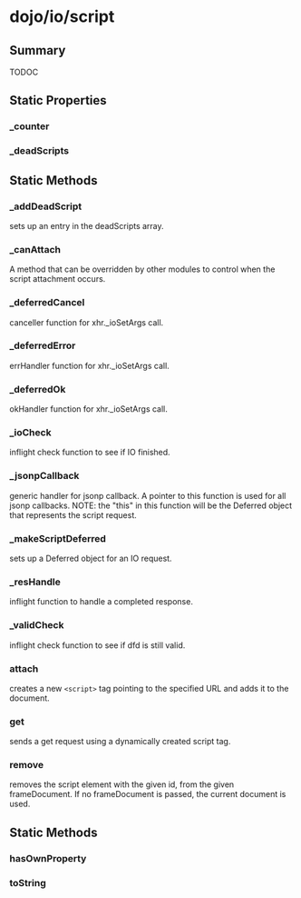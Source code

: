 # dojo/io/script

## Summary

TODOC
## Static Properties

### _counter


### _deadScripts


## Static Methods

### _addDeadScript
sets up an entry in the deadScripts array.

### _canAttach
A method that can be overridden by other modules
to control when the script attachment occurs.

### _deferredCancel
canceller function for xhr._ioSetArgs call.

### _deferredError
errHandler function for xhr._ioSetArgs call.

### _deferredOk
okHandler function for xhr._ioSetArgs call.

### _ioCheck
inflight check function to see if IO finished.

### _jsonpCallback
generic handler for jsonp callback. A pointer to this function
is used for all jsonp callbacks.  NOTE: the "this" in this
function will be the Deferred object that represents the script
request.

### _makeScriptDeferred
sets up a Deferred object for an IO request.

### _resHandle
inflight function to handle a completed response.

### _validCheck
inflight check function to see if dfd is still valid.

### attach
creates a new `<script>` tag pointing to the specified URL and
adds it to the document.

### get
sends a get request using a dynamically created script tag.

### remove
removes the script element with the given id, from the given frameDocument.
If no frameDocument is passed, the current document is used.

## Static Methods

### hasOwnProperty


### toString



